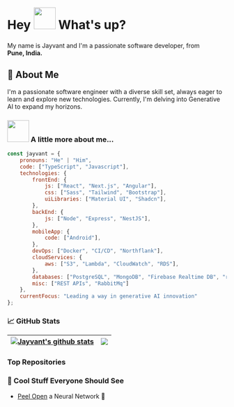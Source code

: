 # Hey <img src="https://emojis.slackmojis.com/emojis/images/1577305505/7373/hand_wave.gif?1577305505" width="50" /> What's up?
My name is Jayvant and I'm a passionate software developer, from <img src="https://cdn-icons-png.flaticon.com/512/10597/10597864.png" width="17"/> <b>Pune, India.</b>

## 🚀 About Me
I'm a passionate software engineer with a diverse skill set, always eager to learn and explore new technologies. Currently, I'm delving into Generative AI to expand my horizons.

### <img src="https://media.giphy.com/media/VgCDAzcKvsR6OM0uWg/giphy.gif" width="50"> A little more about me...  
```javascript
const jayvant = {
    pronouns: "He" | "Him",
    code: ["TypeScript", "Javascript"],
    technologies: {
        frontEnd: {
            js: ["React", "Next.js", "Angular"],
            css: ["Sass", "Tailwind", "Bootstrap"],
            uiLibraries: ["Material UI", "Shadcn"],
        },
        backEnd: {
            js: ["Node", "Express", "NestJS"],
        },
        mobileApp: {
            code: ["Android"],
        },
        devOps: ["Docker", "CI/CD", "Northflank"],
        cloudServices: {
            aws: ["S3", "Lambda", "CloudWatch", "RDS"],
        },
        databases: ["PostgreSQL", "MongoDB", "Firebase Realtime DB", "redis"],
        misc: ["REST APIs", "RabbitMq"]
    },
    currentFocus: "Leading a way in generative AI innovation"
};
```
### 📈 GitHub Stats
| <a href="https://github.com/nextgenxdev/ai-pdf-summarizer"><img align="center" src="https://github-readme-stats.vercel.app/api?username=nextgenxdev&show_icons=true&include_all_commits=true&theme=buefy&hide_border=true" alt="Jayvant's github stats" /></a> | <a href="https://github.com/nextgenxdev/ai-pdf-summarizer"><img align="center" src="https://github-readme-stats.vercel.app/api/top-langs/?username=nextgenxdev&layout=compact&theme=buefy&hide_border=true" /></a> |
| ------------- | ------------- |

### Top Repositories


### 👾 Cool Stuff Everyone Should See
-   <a href="https://playground.tensorflow.org/#activation=tanh&batchSize=10&dataset=circle&regDataset=reg-plane&learningRate=0.03&regularizationRate=0&noise=0&networkShape=4,2&seed=0.03923&showTestData=false&discretize=false&percTrainData=50&x=true&y=true&xTimesY=false&xSquared=true&ySquared=false&cosX=false&sinX=false&cosY=false&sinY=false&collectStats=false&problem=classification&initZero=false&hideText=false">Peel Open</a> a Neural Network 🧠
